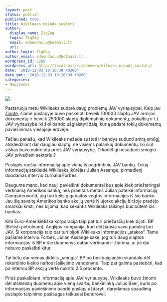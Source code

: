 ```yaml
---
layout: post
status: publish
published: true
title: Wikileaks nežada sustoti
author:
  display_name: ZigZag
  login: ZigZag
  email: edmundas.v@hotmail.lt
  url: ''
author_login: ZigZag
author_email: edmundas.v@hotmail.lt
wordpress_id: 5289
wordpress_url: http://localhost/site/new/wikileaks_nezada_sustoti/
date: '2010-12-03 10:16:39 +0200'
date_gmt: '2010-12-03 10:16:39 +0200'
categories:
- Naujienos
---
```

<div class="imgright"><img src="http://www.ipix.lt/images/20811576.jpg"  /></div>
<p>Pastaruoju metu Wikileaks sudarė daug problemų JAV vyriausybei. Kaip jau <a class="ns" href="http://www.technews.lt/naujiena/n/a/jav_vyriausybei_visiskai_nepatinka_wikileaks.html">žinote</a>, šiame puslapyje buvo paskelbti beveik 100000 slaptų JAV armijos dokumentų ir beveik 250000 slaptų diplomatinių dokumentų, pokalbių ir t.t. JAV vyriausybė iki šiol bando užglaistyti žalą, kurią padarė tokių dokumentų paviešinimas viešojoje erdvėje.  </p>
<p>Tačiau panašu, kad Wikileaks nežada sustoti ir bandys suduoti antrą smūgį, atskleidžiant dar daugiau slaptų, ne visiems palankių dokumentų. Iki šiol viskas buvo nukreipta prieš JAV vyriausybę. O kodėl gi nesuduoti smūgio JAV privačiam sektoriui? </p>
<p>Puslapis ruošia informaciją apie vieną iš pagrindinių JAV bankų. Tokią informaciją atskleidė Wikileaks įkūrėjas Julian Assange, pirmadienį duodamas interviu žurnalui Forbes. </p>
<p>Dauguma mano, kad nauji paviešinti dokumentai bus apie kiek prieštaringai vertinamą Amerikos banką, nes praeitais metais Julian pateikė informaciją Computerworld, jog turi kelis gigabaitus vogtos informacijos iš šio banko. Jau šią savaitę Amerikos banko akcijų vertė Niujorko akcijų biržoje pradėjo smarkiai kristi, nes bijoma, kad sekantis Wikileaks taikinys bus būtent šis bankas. </p>
<p>Kita Euro-Amerikietiška korporacija taip pat turi priežasčių kiek bijoti. BP (British petroleum), Anglijos kompanija, kuri didžiausią savo padalinį turi JAV. Ši korporacija taip pat turi bijoti Wikileaks informacijos „atakos“. Tame pačiame interviu Forbes, Julian Assange sakė, jog turi daug slaptos informacijos iš BP ir šie duomenys dabar vertinami ir žiūrima, ar jie dar nebuvo paskelbti kitur.</p>
<p>Tai būtų dar vienas didelis „smūgis“ BP po besibaigiančio skandalo dėl rekordinio kiekio naftos išsiliejimo vandenyne. Taip pat galima pastebėti, kad po interviu BP akcijų vertė nukrito 2.5 procento. </p>
<p>Prieš paskelbiant informaciją apie JAV vyriausybę, Wikileaks buvo žinomi dėl atskleistų duomenų apie vieną svarbų bankininką Julius Baer, kuris po informacijos paviešinimo bandė puslapį uždaryti, darydamas spaudimą puslapio talpinimo paslaugas teikusiai bendrovei.<br /></p>
